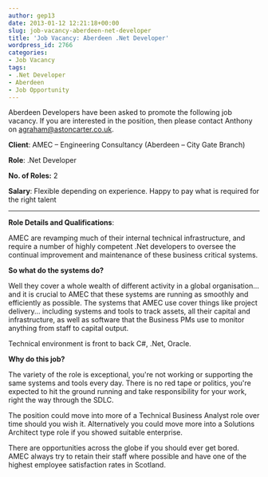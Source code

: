 ```yaml
---
author: gep13
date: 2013-01-12 12:21:18+00:00
slug: job-vacancy-aberdeen-net-developer
title: 'Job Vacancy: Aberdeen .Net Developer'
wordpress_id: 2766
categories:
- Job Vacancy
tags:
- .Net Developer
- Aberdeen
- Job Opportunity
---
```


Aberdeen Developers have been asked to promote the following job vacancy. If you are interested in the position, then please contact Anthony on [agraham@astoncarter.co.uk](mailto:agraham@astoncarter.co.uk).





**Client**: AMEC – Engineering Consultancy (Aberdeen – City Gate Branch)



**Role**: .Net Developer



**No. of Roles:** 2



**Salary**: Flexible depending on experience. Happy to pay what is required for the right talent



****



**Role Details and Qualifications**:



AMEC are revamping much of their internal technical infrastructure, and require a number of highly competent .Net developers to oversee the continual improvement and maintenance of these business critical systems.



**So what do the systems do?**



Well they cover a whole wealth of different activity in a global organisation... and it is crucial to AMEC that these systems are running as smoothly and efficiently as possible. The systems that AMEC use cover things like project delivery... including systems and tools to track assets, all their capital and infrastructure, as well as software that the Business PMs use to monitor anything from staff to capital output.



Technical environment is front to back C#, .Net, Oracle.



**Why do this job?**



The variety of the role is exceptional, you're not working or supporting the same systems and tools every day. There is no red tape or politics, you're expected to hit the ground running and take responsibility for your work, right the way through the SDLC.



The position could move into more of a Technical Business Analyst role over time should you wish it. Alternatively you could move more into a Solutions Architect type role if you showed suitable enterprise.



There are opportunities across the globe if you should ever get bored. AMEC always try to retain their staff where possible and have one of the highest employee satisfaction rates in Scotland.


